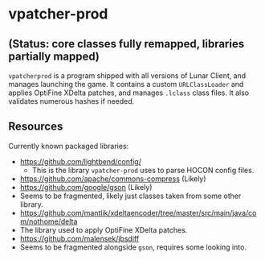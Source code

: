 # vpatcher-prod
**(Status: core classes fully remapped, libraries partially mapped)**
---
`vpatcherprod` is a program shipped with all versions of Lunar Client, and manages launching the game. It contains a custom `URLClassLoader` and applies OptiFine XDelta patches, and manages `.lclass` class files. It also validates numerous hashes if needed.

## Resources
Currently known packaged libraries:
* https://github.com/lightbend/config/
  * This is the library `vpatcher-prod` uses to parse HOCON config files.
* https://github.com/apache/commons-compress (Likely)
* https://github.com/google/gson (Likely)
 * Seems to be fragmented, likely just classes taken from some other library.
* https://github.com/mantlik/xdeltaencoder/tree/master/src/main/java/com/nothome/delta
 * The library used to apply OptiFine XDelta patches.
* https://github.com/malensek/jbsdiff
 * Seems to be fragmented alongside `gson`, requires some looking into.
